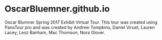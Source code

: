 # OscarBluemner.github.io
Oscar Blumner Spring 2017 Exhibit Virtual Tour. This tour was created using PanoTour pro and was created by Andrew Tompkins, Daniel Viruet, Lauren Lacey, Lesz Banham, Mac Thomson, Nora Glover.
